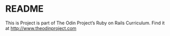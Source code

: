 # README

This is Project is part of The Odin Project’s Ruby on Rails Curriculum. Find it at http://www.theodinproject.com
